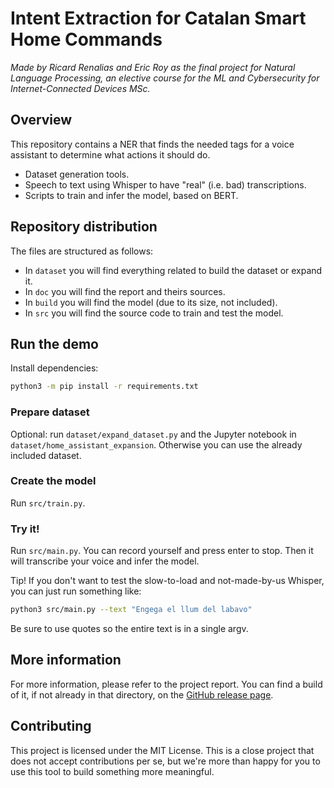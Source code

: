 # Intent Extraction for Catalan Smart Home Commands

*Made by Ricard Renalias and Eric Roy as the final project
for Natural Language Processing, an elective course for the
ML and Cybersecurity for Internet-Connected Devices MSc.*

## Overview

This repository contains a NER that finds the needed tags for a voice
assistant to determine what actions it should do.
- Dataset generation tools.
- Speech to text using Whisper to have "real" (i.e. bad) transcriptions.
- Scripts to train and infer the model, based on BERT.

## Repository distribution

The files are structured as follows:
- In `dataset` you will find everything related to build the dataset or expand it.
- In `doc` you will find the report and theirs sources.
- In `build` you will find the model (due to its size, not included).
- In `src` you will find the source code to train and test the model.

## Run the demo

Install dependencies:

```sh
python3 -m pip install -r requirements.txt
```

### Prepare dataset

Optional: run `dataset/expand_dataset.py` and the Jupyter notebook in `dataset/home_assistant_expansion`.
Otherwise you can use the already included dataset.

### Create the model

Run `src/train.py`.

### Try it!

Run `src/main.py`. You can record yourself and press enter to stop. Then it will
transcribe your voice and infer the model.

Tip! If you don't want to test the slow-to-load and not-made-by-us Whisper, you
can just run something like:

```sh
python3 src/main.py --text "Engega el llum del labavo"
```

Be sure to use quotes so the entire text is in a single argv.

## More information

For more information, please refer to the project report. You can find
a build of it, if not already in that directory, on the
[GitHub release page](https://github.com/rrenaliasupc/NLPProject/releases).

## Contributing

This project is licensed under the MIT License. This is a close project that
does not accept contributions per se, but we're more than happy for you to use
this tool to build something more meaningful.
